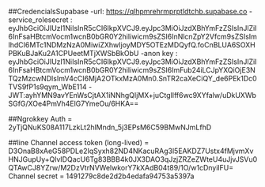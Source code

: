 ##CredencialsSupabase
-url: https://qlhpmrehrmprptldtchb.supabase.co
-service_rolesecret : eyJhbGciOiJIUzI1NiIsInR5cCI6IkpXVCJ9.eyJpc3MiOiJzdXBhYmFzZSIsInJlZiI6InFsaHBtcmVocm1wcnB0bGR0Y2hiIiwicm9sZSI6InNlcnZpY2Vfcm9sZSIsImlhdCI6MTc1NDMzNzA0MiwiZXhwIjoyMDY5OTEzMDQyfQ.foCnBLUA6SOXHPBKuBJaKu2A1CPUeetMTjXWSbBkObU
-anon key : eyJhbGciOiJIUzI1NiIsInR5cCI6IkpXVCJ9.eyJpc3MiOiJzdXBhYmFzZSIsInJlZiI6InFsaHBtcmVocm1wcnB0bGR0Y2hiIiwicm9sZSI6ImFub24iLCJpYXQiOjE3NTQzMzcwNDIsImV4cCI6MjA2OTkxMzA0Mn0.SnTR2caXeCiQY_de6PEk1Dc0TVS9fP1s9qym_WbE114
-JWT:ayhYMN9avYEnWsCjtAX1iNNhgQIjMX+juCtglIff6wc9XYfalw/uDkUXWbSGfG/XOe4PmVh4ElG7YmeOu/6HKA==

##Ngrokkey
Auth = 2yTjQNuKS08A117LzkLt2hlMndn_5j3EPsM6C59BMwNJmLfhD

##line
Channel access token (long-lived) = D3OnaB8xAeG58PDLe2IqSyxh82ND4NKacuRAg3l5EAKDZ7Ustx4fMjvmXvHNJGupUy+QlvIDQacU6Tg83BBB4k0JX3DAO3qJzjZRZeZWteU4uJjvJSVu0QTAwCJ8YZrw/M2DzVtrNVWelwkorY7kXAdB04t89/1O/w1cDnyilFU=
Channel secret = 1491279c8de2d2b4edafa94753a5397a
